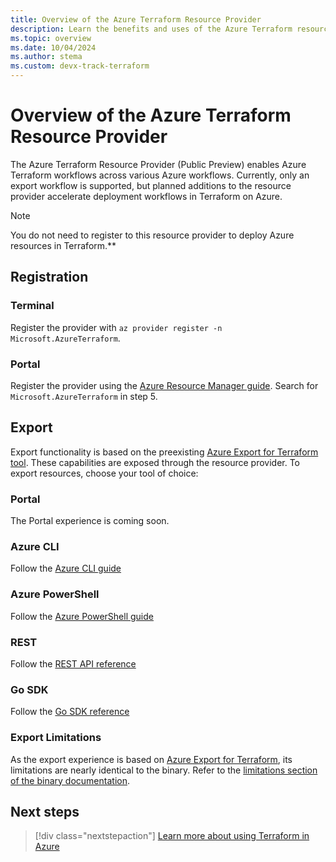 ```yaml
---
title: Overview of the Azure Terraform Resource Provider
description: Learn the benefits and uses of the Azure Terraform resource provider
ms.topic: overview
ms.date: 10/04/2024
ms.author: stema
ms.custom: devx-track-terraform
---
```


# Overview of the Azure Terraform Resource Provider

The Azure Terraform Resource Provider (Public Preview) enables Azure Terraform workflows across various Azure workflows. Currently, only an export workflow is supported, but planned additions to the resource provider accelerate deployment workflows in Terraform on Azure.

> [!NOTE]
> You do not need to register to this resource provider to deploy Azure resources in Terraform.**

## Registration
### Terminal
Register the provider with `az provider register -n Microsoft.AzureTerraform`. 

### Portal
Register the provider using the [Azure Resource Manager guide](/azure/azure-resource-manager/management/resource-providers-and-types#azure-portal). Search for `Microsoft.AzureTerraform` in step 5.

## Export
Export functionality is based on the preexisting [Azure Export for Terraform tool](../azure-export-for-terraform/export-terraform-overview.md). These capabilities are exposed through the resource provider. To export resources, choose your tool of choice:

### Portal
The Portal experience is coming soon.

### Azure CLI
Follow the [Azure CLI guide](/cli/azure/terraform)

### Azure PowerShell
Follow the [Azure PowerShell guide](/powershell/module/az.terraform/)

### REST
Follow the [REST API reference](/rest/api/terraform/terraform/)

### Go SDK
Follow the [Go SDK reference](https://pkg.go.dev/github.com/Azure/azure-sdk-for-go/sdk/resourcemanager/terraform/armterraform)

### Export Limitations
As the export experience is based on [Azure Export for Terraform](../azure-export-for-terraform/export-terraform-overview.md), its limitations are nearly identical to the binary. Refer to the [limitations section of the binary documentation](../azure-export-for-terraform/export-terraform-concepts.md).

## Next steps

> [!div class="nextstepaction"] 
> [Learn more about using Terraform in Azure](/azure/terraform)

